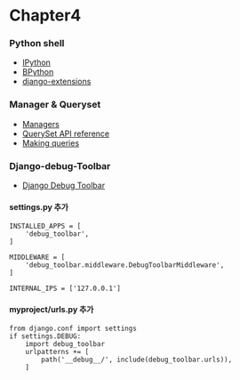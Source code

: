 # Chapter4

### Python shell 
* [IPython](http://ipython.org/)
* [BPython](https://bpython-interpreter.org/)
* [ django-extensions](https://django-extensions.readthedocs.io)

### Manager & Queryset
* [Managers](https://docs.djangoproject.com/en/2.1/topics/db/managers/)
* [QuerySet API reference](https://docs.djangoproject.com/en/2.1/ref/models/querysets/)
* [Making queries](https://docs.djangoproject.com/en/2.1/topics/db/queries/)




### Django-debug-Toolbar
* [Django Debug Toolbar](https://django-debug-toolbar.readthedocs.io/en/latest/installation.html)

#### settings.py  추가
~~~
INSTALLED_APPS = [
    'debug_toolbar',
]

MIDDLEWARE = [
    'debug_toolbar.middleware.DebugToolbarMiddleware',
]

INTERNAL_IPS = ['127.0.0.1']
~~~~

#### myproject/urls.py 추가
~~~
from django.conf import settings
if settings.DEBUG:
    import debug_toolbar
    urlpatterns += [
        path('__debug__/', include(debug_toolbar.urls)),
    ] 
~~~

